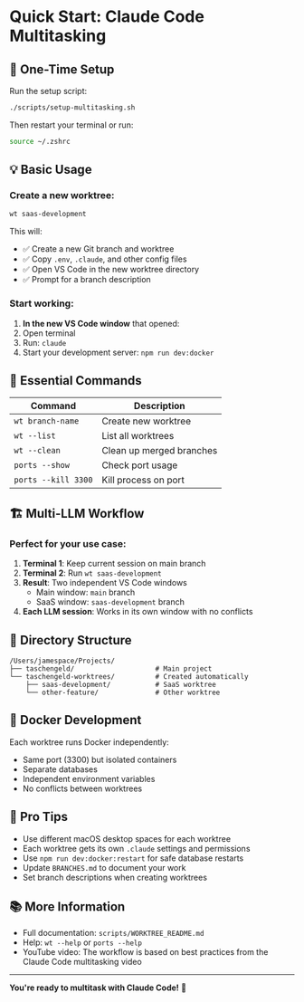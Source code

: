 # Quick Start: Claude Code Multitasking

## 🚀 One-Time Setup

Run the setup script:
```bash
./scripts/setup-multitasking.sh
```

Then restart your terminal or run:
```bash
source ~/.zshrc
```

## 💡 Basic Usage

### Create a new worktree:
```bash
wt saas-development
```

This will:
- ✅ Create a new Git branch and worktree
- ✅ Copy `.env`, `.claude`, and other config files
- ✅ Open VS Code in the new worktree directory
- ✅ Prompt for a branch description

### Start working:
1. **In the new VS Code window** that opened:
2. Open terminal
3. Run: `claude`
4. Start your development server: `npm run dev:docker`

## 🔧 Essential Commands

| Command | Description |
|---------|-------------|
| `wt branch-name` | Create new worktree |
| `wt --list` | List all worktrees |
| `wt --clean` | Clean up merged branches |
| `ports --show` | Check port usage |
| `ports --kill 3300` | Kill process on port |

## 🏗️ Multi-LLM Workflow

### Perfect for your use case:
1. **Terminal 1**: Keep current session on main branch
2. **Terminal 2**: Run `wt saas-development` 
3. **Result**: Two independent VS Code windows
   - Main window: `main` branch
   - SaaS window: `saas-development` branch
4. **Each LLM session**: Works in its own window with no conflicts

## 📁 Directory Structure

```
/Users/jamespace/Projects/
├── taschengeld/                    # Main project
└── taschengeld-worktrees/          # Created automatically
    ├── saas-development/           # SaaS worktree
    └── other-feature/              # Other worktree
```

## 🐳 Docker Development

Each worktree runs Docker independently:
- Same port (3300) but isolated containers
- Separate databases
- Independent environment variables
- No conflicts between worktrees

## 🎯 Pro Tips

- Use different macOS desktop spaces for each worktree
- Each worktree gets its own `.claude` settings and permissions
- Use `npm run dev:docker:restart` for safe database restarts
- Update `BRANCHES.md` to document your work
- Set branch descriptions when creating worktrees

## 📚 More Information

- Full documentation: `scripts/WORKTREE_README.md`
- Help: `wt --help` or `ports --help`
- YouTube video: The workflow is based on best practices from the Claude Code multitasking video

---

**You're ready to multitask with Claude Code!** 🎉